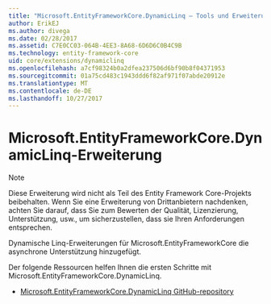 ```yaml
---
title: "Microsoft.EntityFrameworkCore.DynamicLinq – Tools und Erweiterungen – EF Core"
author: ErikEJ
ms.author: divega
ms.date: 02/28/2017
ms.assetid: C7E0CC03-064B-4EE3-8A68-6D6D6C0B4C9B
ms.technology: entity-framework-core
uid: core/extensions/dynamiclinq
ms.openlocfilehash: a7cf98324b0a2dfea237506d6bf90b8f04371953
ms.sourcegitcommit: 01a75cd483c1943ddd6f82af971f07abde20912e
ms.translationtype: MT
ms.contentlocale: de-DE
ms.lasthandoff: 10/27/2017
---
```

# <a name="microsoftentityframeworkcoredynamiclinq-extension"></a>Microsoft.EntityFrameworkCore.DynamicLinq-Erweiterung

> [!NOTE]  
> Diese Erweiterung wird nicht als Teil des Entity Framework Core-Projekts beibehalten. Wenn Sie eine Erweiterung von Drittanbietern nachdenken, achten Sie darauf, dass Sie zum Bewerten der Qualität, Lizenzierung, Unterstützung, usw., um sicherzustellen, dass sie Ihren Anforderungen entsprechen.

Dynamische Linq-Erweiterungen für Microsoft.EntityFrameworkCore die asynchrone Unterstützung hinzugefügt.

Der folgende Ressourcen helfen Ihnen die ersten Schritte mit Microsoft.EntityFrameworkCore.DynamicLinq.
* [Microsoft.EntityFrameworkCore.DynamicLinq GitHub-repository](https://github.com/StefH/System.Linq.Dynamic.Core/)
